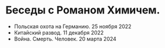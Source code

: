 # Беседы с Романом Химичем.

- Польская охота на Германию. 25 ноября 2022
- Китайский развод. 11 декабря 2022
- Война. Смерть. Человек. 20 марта 2024
